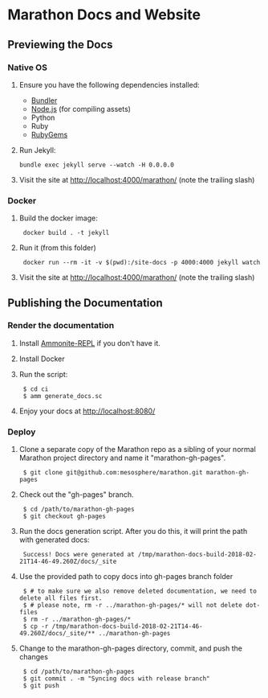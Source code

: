 # Marathon Docs and Website

## Previewing the Docs

### Native OS

1. Ensure you have the following dependencies installed:

    * [Bundler](http://bundler.io/)
    * [Node.js](http://nodejs.org/) (for compiling assets)
    * Python
    * Ruby
    * [RubyGems](https://rubygems.org/)

2. Run Jekyll:

      ```
      bundle exec jekyll serve --watch -H 0.0.0.0
      ```

3. Visit the site at [http://localhost:4000/marathon/](http://localhost:4000/marathon/) (note the trailing slash)

### Docker

1. Build the docker image:

        docker build . -t jekyll

2. Run it (from this folder)

        docker run --rm -it -v $(pwd):/site-docs -p 4000:4000 jekyll watch

3. Visit the site at [http://localhost:4000/marathon/](http://localhost:4000/marathon/) (note the trailing slash)


## Publishing the Documentation

### Render the documentation

1. Install [Ammonite-REPL](http://ammonite.io/#Ammonite-REPL) if you don't have it.

2. Install Docker

3. Run the script:

        $ cd ci
        $ amm generate_docs.sc

4. Enjoy your docs at
   [http://localhost:8080/](http://localhost:8080/)

### Deploy

1. Clone a separate copy of the Marathon repo as a sibling of your normal
   Marathon project directory and name it "marathon-gh-pages".

        $ git clone git@github.com:mesosphere/marathon.git marathon-gh-pages

2. Check out the "gh-pages" branch.

        $ cd /path/to/marathon-gh-pages
        $ git checkout gh-pages

3. Run the docs generation script. After you do this, it will print the path with generated docs:

        Success! Docs were generated at /tmp/marathon-docs-build-2018-02-21T14-46-49.260Z/docs/_site
        
4. Use the provided path to copy docs into gh-pages branch folder

        $ # to make sure we also remove deleted documentation, we need to delete all files first.
        $ # please note, rm -r ../marathon-gh-pages/* will not delete dot-files
        $ rm -r ../marathon-gh-pages/*
        $ cp -r /tmp/marathon-docs-build-2018-02-21T14-46-49.260Z/docs/_site/** ../marathon-gh-pages

4. Change to the marathon-gh-pages directory, commit, and push the changes

        $ cd /path/to/marathon-gh-pages
        $ git commit . -m "Syncing docs with release branch"
        $ git push
